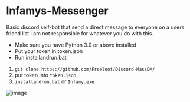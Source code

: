 # Infamys-Messenger
Basic discord self-bot that send a direct message to everyone on a users friend list
I am not responsible for whatever you do with this.

- Make sure you have Python 3.0 or above installed
- Put your token in token.json
- Run installandrun.bat

1. ```git clone https://github.com/Freeloot/Discord-MassDM/```
2. put token into ```token.json```
3. ```installandrun.bat``` or ```Infamy.exe```

![image](https://user-images.githubusercontent.com/65705916/138432762-ef842795-a606-459d-ab34-74fd04e10428.png)
